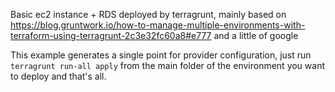 Basic ec2 instance + RDS deployed by terragrunt, mainly based on https://blog.gruntwork.io/how-to-manage-multiple-environments-with-terraform-using-terragrunt-2c3e32fc60a8#e777 and a little of google

This example generates a single point for provider configuration, just run `terragrunt run-all apply` from the main folder of the environment you want to deploy and that's all.